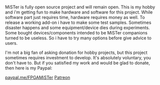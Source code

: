 MiSTer is fully open source project and will remain open.
This is my hobby and i'm getting fun to make hardware and software for this project. While software part just requires time, hardware requires money as well. To release a working add-on i have to make some test samples. Sometimes disaster happens and some equipment/device dies during experiments. Some bought devices/components intended to be MiSTer companions turned to be useless. So i have to try many options before give advice to users.

I'm not a big fan of asking donation for hobby projects, but this project sometimes requires investment to develop. It's absolutely voluntary, you don't have to. But if you satisfied my work and would be glad to donate, then here is my Paypal:

[paypal.me/FPGAMiSTer](https://paypal.me/FPGAMiSTer)
[Patreon](https://www.patreon.com/FPGAMiSTer)